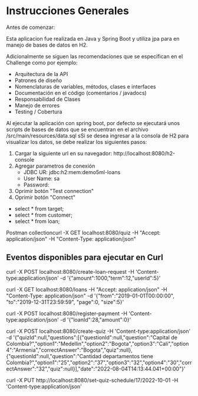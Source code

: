 # Instrucciones Generales

Antes de comenzar:

Esta aplicacion fue realizada en Java y Spring Boot y utiliza jpa para en manejo de bases de datos en H2.

Adicionalmente se siguen las recomendaciones que se especifican en el Challenge como por ejemplo:
- Arquitectura de la API
- Patrones de diseño
- Nomenclaturas de variables, métodos, clases e interfaces
- Documentación en el código (comentarios / javadocs)
- Responsabilidad de Clases
- Manejo de errores
- Testing / Cobertura


Al ejecutar la aplicación con spring boot, por defecto se ejecutará unos scripts de bases de datos que se encuentran en el archivo /src/main/resources/data.sql
sSi se desea ingresar a la consola de H2 para visualizar los datos, se debe realizar los siguientes pasos:

1. Cargar la siguiente url en su navegador: http://localhost:8080/h2-console
2. Agregar parametros de conexión
	- JDBC UR: jdbc:h2:mem:demo5ml-loans
	- User Name: sa
	- Password:
3. Oprimir botón "Test connection"
3. Oprimir botón "Connect"

- select * from target;
- select * from customer;
- select * from loan;

Postman collectioncurl -X GET localhost:8080/quiz -H "Accept: application/json" -H "Content-Type: application/json"


## Eventos disponibles para ejecutar en Curl


curl -X POST localhost:8080/create-loan-request -H 'Content-type:application/json' -d '{"amount":1000,"term":12,"userId":5}'

curl -X GET localhost:8080/loans -H "Accept: application/json" -H "Content-Type: application/json" -d '{"from":"2019-01-01T00:00:00", "to":"2019-12-31T23:59:59", "page":0, "size":5}'


curl -X POST localhost:8080/register-payment -H 'Content-type:application/json' -d '{"loanId":28,"amount":0}'


curl -X POST localhost:8080/create-quiz -H 'Content-type:application/json' -d '{"quizId":null,"questions":[{"questionId":null,"question":"Capital de Colombia?","option1":"Medellin","option2":"Bogota","option3":"Cali","option4":"Armenia","correctAnswer":"Bogota","quiz":null},{"questionId":null,"question":"Cantidad departamentos tiene Colombia?","option1":"25","option2":"37","option3":"32","option4":"30","correctAnswer":"32","quiz":null}],"date":"2022-08-04T14:13:44.041+00:00"}'

curl -X PUT http://localhost:8080/set-quiz-schedule/17/2022-10-01 -H 'Content-type:application/json'
